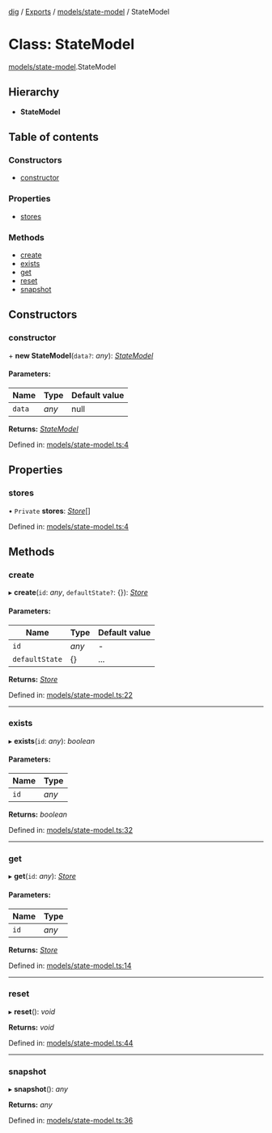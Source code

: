 [dig](../../README.md) / [Exports](../../modules.md) / [models/state-model](../../modules/models_state_model.md) / StateModel

# Class: StateModel

[models/state-model](../../modules/models_state_model.md).StateModel

## Hierarchy

* **StateModel**

## Table of contents

### Constructors

- [constructor](state-model.statemodel.md#constructor)

### Properties

- [stores](state-model.statemodel.md#stores)

### Methods

- [create](state-model.statemodel.md#create)
- [exists](state-model.statemodel.md#exists)
- [get](state-model.statemodel.md#get)
- [reset](state-model.statemodel.md#reset)
- [snapshot](state-model.statemodel.md#snapshot)

## Constructors

### constructor

\+ **new StateModel**(`data?`: *any*): [*StateModel*](state-model.statemodel.md)

#### Parameters:

Name | Type | Default value |
------ | ------ | ------ |
`data` | *any* | null |

**Returns:** [*StateModel*](state-model.statemodel.md)

Defined in: [models/state-model.ts:4](https://github.com/dig-platform/dig-app/blob/df110311/projects/dig/src/lib/models/state-model.ts#L4)

## Properties

### stores

• `Private` **stores**: [*Store*](state-model.store.md)[]

Defined in: [models/state-model.ts:4](https://github.com/dig-platform/dig-app/blob/df110311/projects/dig/src/lib/models/state-model.ts#L4)

## Methods

### create

▸ **create**(`id`: *any*, `defaultState?`: {}): [*Store*](state-model.store.md)

#### Parameters:

Name | Type | Default value |
------ | ------ | ------ |
`id` | *any* | - |
`defaultState` | {} | ... |

**Returns:** [*Store*](state-model.store.md)

Defined in: [models/state-model.ts:22](https://github.com/dig-platform/dig-app/blob/df110311/projects/dig/src/lib/models/state-model.ts#L22)

___

### exists

▸ **exists**(`id`: *any*): *boolean*

#### Parameters:

Name | Type |
------ | ------ |
`id` | *any* |

**Returns:** *boolean*

Defined in: [models/state-model.ts:32](https://github.com/dig-platform/dig-app/blob/df110311/projects/dig/src/lib/models/state-model.ts#L32)

___

### get

▸ **get**(`id`: *any*): [*Store*](state-model.store.md)

#### Parameters:

Name | Type |
------ | ------ |
`id` | *any* |

**Returns:** [*Store*](state-model.store.md)

Defined in: [models/state-model.ts:14](https://github.com/dig-platform/dig-app/blob/df110311/projects/dig/src/lib/models/state-model.ts#L14)

___

### reset

▸ **reset**(): *void*

**Returns:** *void*

Defined in: [models/state-model.ts:44](https://github.com/dig-platform/dig-app/blob/df110311/projects/dig/src/lib/models/state-model.ts#L44)

___

### snapshot

▸ **snapshot**(): *any*

**Returns:** *any*

Defined in: [models/state-model.ts:36](https://github.com/dig-platform/dig-app/blob/df110311/projects/dig/src/lib/models/state-model.ts#L36)
